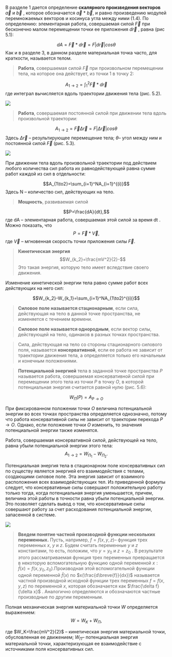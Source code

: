 В разделе 1 дается определение **скалярного произведения векторов** $\vec{a}$ и $\vec{b}$ , которое обозначается $\vec{a}$ $*$ $\vec{b}$, и равно произведению модулей перемножаемых векторов и косинуса угла между ними (1.4). По определению: элементарная работа, совершаемая силой $\vec{F}$ при бесконечно малом перемещении точки ее приложения $d\vec{r}$ , равна (рис 5.1):


$$dA=\vec{F}*d\vec{r}=F|d\vec{r}|cos\theta $$
Как и в разделе 3, в данном разделе материальная точка часто, для краткости, называется телом.
>**Работа**, совершаемая силой $\vec{F}$ при произвольном перемещении тела, на которое она действует, из точки 1 в точку 2:


$$A_{1 \to 2}=\int_1^2 \vec{F}*d\vec{r}$$
где интеграл вычисляется вдоль траектории движения тела (рис. 5.2).


![](Pasted%20image%2020240415144745.png)


>**Работа**, совершаемая постоянной силой при движении тела вдоль произвольной траектории:

$$A_{1\to2}=\vec{F}\Delta\vec{r}=F|\Delta\vec{r}|cos\theta $$  Здесь  $\Delta\vec{r}$ – результирующее перемещение тела; $\theta$– угол между ним и постоянной силой $\vec{F}$ (рис. 5.3). 



![](Pasted%20image%2020240415211847.png)


При движении тела вдоль произвольной траектории под действием любого количества сил работа их равнодействующей равна сумме работ каждой из сил в отдельности:


$$A_{1\to2}=\sum_{i=1}^NA_{i=1}^{(i)}$$
Здесь N – количество сил, действующих на тело. 


>**Мощность**, развиваемая силой


$$P=\frac{dA}{dt},$$
где dA – элементарная работа, совершаемая этой силой за время dt .
Можно показать, что 
$$P=\vec{F}*\vec{V},$$где $\vec{V}$ – мгновенная скорость точки приложения силы $\vec{F}$.


>**Кинетическая энергия** 
$$W_{k_2}=\frac{mV^2}{2}-$$
Это такая энергия, которую тело имеет вследствие своего движения.


Изменение кинетической энергии тела равно сумме работ всех действующих на него сил: 

$$W_{k_2}-W_{k_1}=\sum_{i=1}^NA_{1\to2}^{(i)}$$

>**Силовое поле называется стационарным**, если сила, действующая на тело в данной точке пространства, не изменяется с течением времени. 

>**Силовое поле называется однородным**, если вектор силы, действующей на тело, одинаков в разных точках пространства. 

>Сила, действующая на тело со стороны стационарного силового поля, называется **консервативной**, если ее работа не зависит от траектории движения тела, а определяется только его начальным и конечным положениями. 

>**Потенциальной энергией** тела в заданной точке пространства $P$ называется работа, совершаемая консервативной силой при перемещении этого тела из точки $P$ в точку $O$, в которой потенциальная энергия считается равной нулю (рис. 5.6):


$$W_П(P)=A_{P\to O}$$


При фиксированном положении точки $O$ величина потенциальной энергии во всех точках пространства определяется однозначно, потому что работа консервативной силы не зависит от траектории перехода $P\to O$. Однако, если положение точки $O$ изменить, то значения потенциальной энергии также изменятся. 


Работа, совершаемая консервативной силой, действующей на тело, равна убыли потенциальной энергии этого тела:
$$A_{1\to2}=W_{П_1}-W_{П_2}.$$

Потенциальная энергия тела в стационарном поле консервативных сил по существу является энергией его взаимодействия с телами, создающими силовое поле. Эта энергия зависит от взаимного расположения всех взаимодействующих тел. Из приведенной формулы следует, что консервативные силы совершают положительную работу только тогда, когда потенциальная энергия уменьшается, причем, величина этой работы в точности равна убыли потенциальной энергии. Это позволяет сделать вывод о том, что консервативные силы совершают работу за счет расходования потенциальной энергии, запасенной в системе.



![](Pasted%20image%2020240415214827.png)



>**Введем понятие частной производной функции нескольких переменных.** Пусть, например,   $f=f(x,y,z)$– функция трех переменных $x$, $y$ и $z$. Будем считать переменные $y$ и $z$ константами, то есть, положим, что $y=y_0$ и $z=z_0$ . В результате этого рассматриваемая функция трех переменных превращается в некоторую вспомогательную функцию одной переменной $x:\bar{f}(x)=f(x,y_0,z_0)$.Производная этой вспомогательной функции одной переменной $\bar{f}(x)$ по $x(\frac{d\breve{f}}{dx})$ называется частной производной исходной функции трех переменных $f=f(x,y,z)$ по переменной $x$, которая обозначается как $\frac{\delta f}{\delta x}$ . Аналогично определяются и обозначаются частные производные по другим переменным.


Полная механическая энергия материальной точки $W$ определяется выражением:
$$W=W_K+W_П,$$

где $W_K=\frac{mV^2}{2}$ – кинетическая энергия материальной точки, обусловленная ее движением; $W_П$– потенциальная энергия материальной точки, характеризующая ее взаимодействие с источниками поля консервативных сил.


